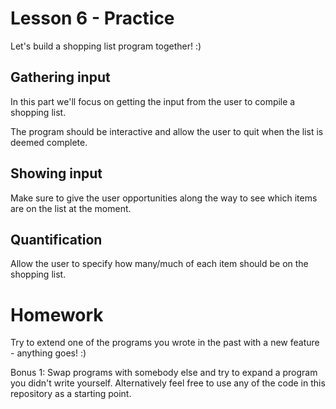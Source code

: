 # Lesson 6 - Practice

Let's build a shopping list program together! :)

## Gathering input

In this part we'll focus on getting the input from the user to compile a shopping list.

The program should be interactive and allow the user to quit when the list is deemed complete.

## Showing input

Make sure to give the user opportunities along the way to see which items are on the list at the moment.

## Quantification

Allow the user to specify how many/much of each item should be on the shopping list.

# Homework

Try to extend one of the programs you wrote in the past with a new feature - anything goes! :)

Bonus 1:
Swap programs with somebody else and try to expand a program you didn't write yourself.
Alternatively feel free to use any of the code in this repository as a starting point.
